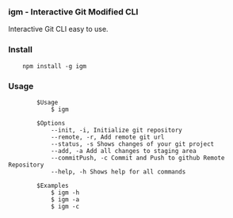 ### igm - Interactive Git Modified CLI
Interactive Git CLI easy to use.

### Install

```
    npm install -g igm
```

### Usage

```
        $Usage
            $ igm

        $Options
            --init, -i, Initialize git repository
            --remote, -r, Add remote git url
            --status, -s Shows changes of your git project
            --add, -a Add all changes to staging area
            --commitPush, -c Commit and Push to github Remote Repository
            --help, -h Shows help for all commands

        $Examples
            $ igm -h
            $ igm -a
            $ igm -c
```

